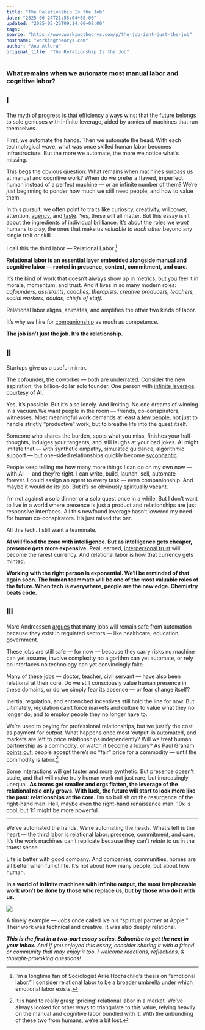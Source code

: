 ```yaml
---
title: "The Relationship Is the Job"
date: "2025-06-24T21:55:04+08:00"
updated: "2025-05-26T09:14:00+08:00"
tags:
source: "https://www.workingtheorys.com/p/the-job-isnt-just-the-job"
hostname: "workingtheorys.com"
author: "Anu Atluru"
original_title: "The Relationship Is the Job"
---
```

### What remains when we automate most manual labor and cognitive labor?

## I

The myth of progress is that efficiency always wins: that the future belongs to solo geniuses with infinite leverage, aided by armies of machines that run themselves.

First, we automate the hands. Then we automate the head. With each technological wave, what was once skilled human labor becomes infrastructure. But the more we automate, the more we notice what’s missing.

This begs the obvious question: What remains when machines surpass us at manual and cognitive work? When do we prefer a flawed, imperfect human instead of a perfect machine — or an infinite number of them? We’re just beginning to ponder how much we still need people, and how to value them.

In this pursuit, we often point to traits like curiosity, creativity, willpower, attention, [agency](https://x.com/anuatluru/status/1884748104550752573), and [taste](https://www.workingtheorys.com/p/taste-is-eating-silicon-valley). Yes, these will all matter. But this essay isn’t about the ingredients of individual brilliance. It’s about the roles we *want* humans to play, the ones that make us *valuable to each other* beyond any single trait or skill.

I call this the third labor — Relational Labor.[^1]

**Relational labor is an essential layer embedded alongside manual and cognitive labor — rooted in presence, context, commitment, and care.**

It’s the kind of work that doesn’t always show up in metrics, but you feel it in morale, momentum, and trust. And it lives in so many modern roles: *cofounders, assistants, coaches, therapists, creative producers, teachers, social workers, doulas, chiefs of staff.*

Relational labor aligns, animates, and amplifies the other two kinds of labor.

It’s why we hire for [companionship](https://x.com/anuatluru/status/1891182747810414612) as much as competence.

**The job isn’t just the job. It’s the relationship.**

## II

Startups give us a useful mirror.

The cofounder, the coworker — both are underrated. Consider the new aspiration: the billion-dollar solo founder. One person with [infinite leverage](https://www.dwarkesh.com/p/ai-firm), courtesy of AI.

Yes, it’s possible. But it’s also lonely. And limiting. No one dreams of winning in a vacuum.We want people in the room — friends, co-conspirators, witnesses. Most meaningful work demands at least [a few people](https://www.workingtheorys.com/p/silicon-valley-small-business), not just to handle strictly “productive” work, but to breathe life into the quest itself.

Someone who shares the burden, spots what you miss, finishes your half-thoughts, indulges your tangents, and still laughs at your bad jokes. AI might imitate that — with synthetic empathy, simulated guidance, algorithmic support — but one-sided relationships quickly become [sycophantic](https://openai.com/index/expanding-on-sycophancy/).

People keep telling me how many more things I can do on my own now — with AI — and they’re right. I can write, build, launch, sell, automate — forever. I could assign an agent to every task — even companionship. And maybe it would do its job. But it’s so obviously spiritually vacant.

I’m not against a solo dinner or a solo quest once in a while. But I don’t want to live in a world where presence is just a product and relationships are just responsive interfaces. All this newfound leverage hasn’t lowered my need for human co-conspirators. It’s just raised the bar.

All this tech. I still want a teammate.

**AI will flood the zone with intelligence. But as intelligence gets cheaper, presence gets more expensive.** Real, earned, [interpersonal trust](https://x.com/lessin/status/1922326210794717547) will become the rarest currency. And relational labor is how that currency gets minted.

**Working with the right person is exponential. We’ll be reminded of that again soon. The human teammate will be one of the most valuable roles of the future. When tech is everywhere, people are the new edge. Chemistry beats code.**

## III

Marc Andreessen [argues](https://pmarca.substack.com/p/why-ai-wont-cause-unemployment) that many jobs will remain safe from automation because they exist in regulated sectors — like healthcare, education, government.

These jobs are still safe — for now — because they carry risks no machine can yet assume, involve complexity no algorithm can yet automate, or rely on interfaces no technology can yet convincingly fake.

Many of these jobs — doctor, teacher, civil servant — have also been relational at their core. Do we still consciously value human presence in these domains, or do we simply fear its absence — or fear change itself?

Inertia, regulation, and entrenched incentives still hold the line for now. But ultimately, regulation can’t force markets and culture to value what they no longer do, and to employ people they no longer have to.

We’re used to paying for professional relationships, but we justify the cost as payment for *output*. What happens once most ‘output’ is automated, and markets are left to price relationships independently? Will we treat human partnership as a commodity, or watch it become a luxury? As Paul Graham [points out](https://x.com/paulg/status/1924762783893106974), people accept there’s no “fair” price for a commodity — until the commodity is labor.[^2]

Some interactions will get faster and more synthetic. But presence doesn’t scale, and that will make truly human work not just rare, but increasingly unequal. **As teams get smaller and orgs flatten, the leverage of the relational role only grows. With luck, the future will start to look more like the past: relationships at the core.** I’m so bullish on the resurgence of the right-hand man. Hell, maybe even the right-hand renaissance man. 10x is cool, but 1:1 might be more powerful.

---

We’ve automated the hands. We’re automating the heads. What’s left is the heart — the third labor is relational labor: presence, commitment, and care. It’s the work machines can’t replicate because they can’t *relate* to us in the truest sense.

Life is better with good company. And companies, communities, homes are all better when full of life. It’s not about how many people, but about how human.

**In a world of infinite machines with infinite output, the most irreplaceable work won’t be done by those who replace us, but by those who do it with us.**

![](https://substackcdn.com/image/fetch/$s_!9D86!,f_auto,q_auto:good,fl_progressive:steep/https%3A%2F%2Fsubstack-post-media.s3.amazonaws.com%2Fpublic%2Fimages%2F5ab6b25f-09e1-4112-8abd-5d437e3ce1d2_1280x1173.png)

A timely example — Jobs once called Ive his “spiritual partner at Apple.” Their work was technical and creative. It was also deeply relational.

***This is the first in a two-part essay series. Subscribe to get the next in your inbox.** And if you enjoyed this essay, consider sharing it with a friend or community that may enjoy it too. I welcome reactions, reflections, & thought-provoking questions!*

[^1]: I’m a longtime fan of Sociologist Arlie Hochschild’s thesis on “emotional labor.” I consider relational labor to be a broader umbrella under which emotional labor exists.

[^2]: It is hard to really grasp ‘pricing’ relational labor in a market. We’ve always looked for other ways to triangulate to this value, relying heavily on the manual and cognitive labor bundled with it. With the unbundling of these two from humans, we’re a bit lost.